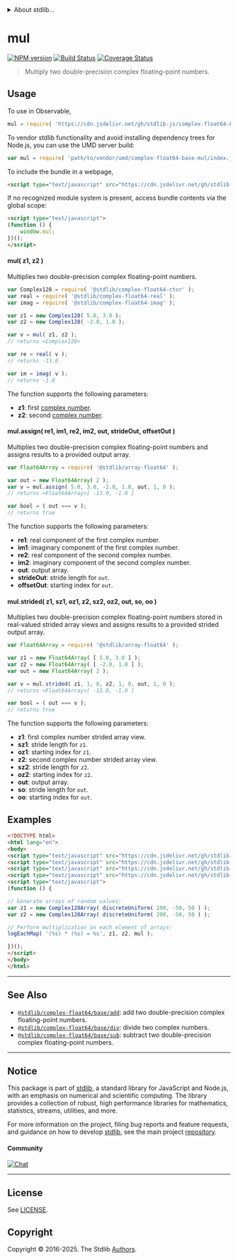 <!--

@license Apache-2.0

Copyright (c) 2018 The Stdlib Authors.

Licensed under the Apache License, Version 2.0 (the "License");
you may not use this file except in compliance with the License.
You may obtain a copy of the License at

   http://www.apache.org/licenses/LICENSE-2.0

Unless required by applicable law or agreed to in writing, software
distributed under the License is distributed on an "AS IS" BASIS,
WITHOUT WARRANTIES OR CONDITIONS OF ANY KIND, either express or implied.
See the License for the specific language governing permissions and
limitations under the License.

-->


<details>
  <summary>
    About stdlib...
  </summary>
  <p>We believe in a future in which the web is a preferred environment for numerical computation. To help realize this future, we've built stdlib. stdlib is a standard library, with an emphasis on numerical and scientific computation, written in JavaScript (and C) for execution in browsers and in Node.js.</p>
  <p>The library is fully decomposable, being architected in such a way that you can swap out and mix and match APIs and functionality to cater to your exact preferences and use cases.</p>
  <p>When you use stdlib, you can be absolutely certain that you are using the most thorough, rigorous, well-written, studied, documented, tested, measured, and high-quality code out there.</p>
  <p>To join us in bringing numerical computing to the web, get started by checking us out on <a href="https://github.com/stdlib-js/stdlib">GitHub</a>, and please consider <a href="https://opencollective.com/stdlib">financially supporting stdlib</a>. We greatly appreciate your continued support!</p>
</details>

# mul

[![NPM version][npm-image]][npm-url] [![Build Status][test-image]][test-url] [![Coverage Status][coverage-image]][coverage-url] <!-- [![dependencies][dependencies-image]][dependencies-url] -->

> Multiply two double-precision complex floating-point numbers.

<section class="intro">

</section>

<!-- /.intro -->



<section class="usage">

## Usage

To use in Observable,

```javascript
mul = require( 'https://cdn.jsdelivr.net/gh/stdlib-js/complex-float64-base-mul@umd/browser.js' )
```

To vendor stdlib functionality and avoid installing dependency trees for Node.js, you can use the UMD server build:

```javascript
var mul = require( 'path/to/vendor/umd/complex-float64-base-mul/index.js' )
```

To include the bundle in a webpage,

```html
<script type="text/javascript" src="https://cdn.jsdelivr.net/gh/stdlib-js/complex-float64-base-mul@umd/browser.js"></script>
```

If no recognized module system is present, access bundle contents via the global scope:

```html
<script type="text/javascript">
(function () {
    window.mul;
})();
</script>
```

#### mul( z1, z2 )

Multiplies two double-precision complex floating-point numbers.

```javascript
var Complex128 = require( '@stdlib/complex-float64-ctor' );
var real = require( '@stdlib/complex-float64-real' );
var imag = require( '@stdlib/complex-float64-imag' );

var z1 = new Complex128( 5.0, 3.0 );
var z2 = new Complex128( -2.0, 1.0 );

var v = mul( z1, z2 );
// returns <Complex128>

var re = real( v );
// returns -13.0

var im = imag( v );
// returns -1.0
```

The function supports the following parameters:

-   **z1**: first [complex number][@stdlib/complex/float64/ctor].
-   **z2**: second [complex number][@stdlib/complex/float64/ctor].

#### mul.assign( re1, im1, re2, im2, out, strideOut, offsetOut )

Multiplies two double-precision complex floating-point numbers and assigns results to a provided output array.

```javascript
var Float64Array = require( '@stdlib/array-float64' );

var out = new Float64Array( 2 );
var v = mul.assign( 5.0, 3.0, -2.0, 1.0, out, 1, 0 );
// returns <Float64Array>[ -13.0, -1.0 ]

var bool = ( out === v );
// returns true
```

The function supports the following parameters:

-   **re1**: real component of the first complex number.
-   **im1**: imaginary component of the first complex number.
-   **re2**: real component of the second complex number.
-   **im2**: imaginary component of the second complex number.
-   **out**: output array.
-   **strideOut**: stride length for `out`.
-   **offsetOut**: starting index for `out`.

#### mul.strided( z1, sz1, oz1, z2, sz2, oz2, out, so, oo )

Multiplies two double-precision complex floating-point numbers stored in real-valued strided array views and assigns results to a provided strided output array.

```javascript
var Float64Array = require( '@stdlib/array-float64' );

var z1 = new Float64Array( [ 5.0, 3.0 ] );
var z2 = new Float64Array( [ -2.0, 1.0 ] );
var out = new Float64Array( 2 );

var v = mul.strided( z1, 1, 0, z2, 1, 0, out, 1, 0 );
// returns <Float64Array>[ -13.0, -1.0 ]

var bool = ( out === v );
// returns true
```

The function supports the following parameters:

-   **z1**: first complex number strided array view.
-   **sz1**: stride length for `z1`.
-   **oz1**: starting index for `z1`.
-   **z2**: second complex number strided array view.
-   **sz2**: stride length for `z2`.
-   **oz2**: starting index for `z2`.
-   **out**: output array.
-   **so**: stride length for `out`.
-   **oo**: starting index for `out`.

</section>

<!-- /.usage -->

<section class="examples">

## Examples

<!-- eslint no-undef: "error" -->

```html
<!DOCTYPE html>
<html lang="en">
<body>
<script type="text/javascript" src="https://cdn.jsdelivr.net/gh/stdlib-js/array-complex128@umd/browser.js"></script>
<script type="text/javascript" src="https://cdn.jsdelivr.net/gh/stdlib-js/random-array-discrete-uniform@umd/browser.js"></script>
<script type="text/javascript" src="https://cdn.jsdelivr.net/gh/stdlib-js/console-log-each-map@umd/browser.js"></script>
<script type="text/javascript" src="https://cdn.jsdelivr.net/gh/stdlib-js/complex-float64-base-mul@umd/browser.js"></script>
<script type="text/javascript">
(function () {

// Generate arrays of random values:
var z1 = new Complex128Array( discreteUniform( 200, -50, 50 ) );
var z2 = new Complex128Array( discreteUniform( 200, -50, 50 ) );

// Perform multiplication on each element of arrays:
logEachMap( '(%s) * (%s) = %s', z1, z2, mul );

})();
</script>
</body>
</html>
```

</section>

<!-- /.examples -->

<!-- C interface documentation. -->



<!-- Section for related `stdlib` packages. Do not manually edit this section, as it is automatically populated. -->

<section class="related">

* * *

## See Also

-   <span class="package-name">[`@stdlib/complex-float64/base/add`][@stdlib/complex/float64/base/add]</span><span class="delimiter">: </span><span class="description">add two double-precision complex floating-point numbers.</span>
-   <span class="package-name">[`@stdlib/complex-float64/base/div`][@stdlib/complex/float64/base/div]</span><span class="delimiter">: </span><span class="description">divide two complex numbers.</span>
-   <span class="package-name">[`@stdlib/complex-float64/base/sub`][@stdlib/complex/float64/base/sub]</span><span class="delimiter">: </span><span class="description">subtract two double-precision complex floating-point numbers.</span>

</section>

<!-- /.related -->

<!-- Section for all links. Make sure to keep an empty line after the `section` element and another before the `/section` close. -->


<section class="main-repo" >

* * *

## Notice

This package is part of [stdlib][stdlib], a standard library for JavaScript and Node.js, with an emphasis on numerical and scientific computing. The library provides a collection of robust, high performance libraries for mathematics, statistics, streams, utilities, and more.

For more information on the project, filing bug reports and feature requests, and guidance on how to develop [stdlib][stdlib], see the main project [repository][stdlib].

#### Community

[![Chat][chat-image]][chat-url]

---

## License

See [LICENSE][stdlib-license].


## Copyright

Copyright &copy; 2016-2025. The Stdlib [Authors][stdlib-authors].

</section>

<!-- /.stdlib -->

<!-- Section for all links. Make sure to keep an empty line after the `section` element and another before the `/section` close. -->

<section class="links">

[npm-image]: http://img.shields.io/npm/v/@stdlib/complex-float64-base-mul.svg
[npm-url]: https://npmjs.org/package/@stdlib/complex-float64-base-mul

[test-image]: https://github.com/stdlib-js/complex-float64-base-mul/actions/workflows/test.yml/badge.svg?branch=main
[test-url]: https://github.com/stdlib-js/complex-float64-base-mul/actions/workflows/test.yml?query=branch:main

[coverage-image]: https://img.shields.io/codecov/c/github/stdlib-js/complex-float64-base-mul/main.svg
[coverage-url]: https://codecov.io/github/stdlib-js/complex-float64-base-mul?branch=main

<!--

[dependencies-image]: https://img.shields.io/david/stdlib-js/complex-float64-base-mul.svg
[dependencies-url]: https://david-dm.org/stdlib-js/complex-float64-base-mul/main

-->

[chat-image]: https://img.shields.io/gitter/room/stdlib-js/stdlib.svg
[chat-url]: https://app.gitter.im/#/room/#stdlib-js_stdlib:gitter.im

[stdlib]: https://github.com/stdlib-js/stdlib

[stdlib-authors]: https://github.com/stdlib-js/stdlib/graphs/contributors

[umd]: https://github.com/umdjs/umd
[es-module]: https://developer.mozilla.org/en-US/docs/Web/JavaScript/Guide/Modules

[deno-url]: https://github.com/stdlib-js/complex-float64-base-mul/tree/deno
[deno-readme]: https://github.com/stdlib-js/complex-float64-base-mul/blob/deno/README.md
[umd-url]: https://github.com/stdlib-js/complex-float64-base-mul/tree/umd
[umd-readme]: https://github.com/stdlib-js/complex-float64-base-mul/blob/umd/README.md
[esm-url]: https://github.com/stdlib-js/complex-float64-base-mul/tree/esm
[esm-readme]: https://github.com/stdlib-js/complex-float64-base-mul/blob/esm/README.md
[branches-url]: https://github.com/stdlib-js/complex-float64-base-mul/blob/main/branches.md

[stdlib-license]: https://raw.githubusercontent.com/stdlib-js/complex-float64-base-mul/main/LICENSE

[@stdlib/complex/float64/ctor]: https://github.com/stdlib-js/complex-float64-ctor/tree/umd

<!-- <related-links> -->

[@stdlib/complex/float64/base/add]: https://github.com/stdlib-js/complex-float64-base-add/tree/umd

[@stdlib/complex/float64/base/div]: https://github.com/stdlib-js/complex-float64-base-div/tree/umd

[@stdlib/complex/float64/base/sub]: https://github.com/stdlib-js/complex-float64-base-sub/tree/umd

<!-- </related-links> -->

</section>

<!-- /.links -->
